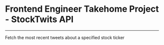 <h1>Frontend Engineer Takehome Project - StockTwits API</h1>
<hr>

<div>Fetch the most recent tweets about a specified stock ticker</div>
